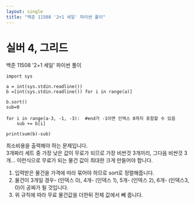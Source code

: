 ```yaml
---
layout: single
title: "백준 11508 '2+1 세일' 파이썬 풀이"
---
```


# 실버 4, 그리드

백준 11508 '2+1 세일' 파이썬 풀이<br>

```
import sys

a = int(sys.stdin.readline())
b =[int(sys.stdin.readline()) for i in range(a)]

b.sort()
sub=0

for i in range(a-3, -1, -3):  #end가 -1이면 인덱스 0까지 포함할 수 있음
    sub += b[i]
    
print(sum(b)-sub)
```
최소비용을 출력해야 하는 문제입니다.<br>
3개짜리 세트 중 가장 낮은 값이 무료가 되므로 가장 비싼것 3개끼리, 그다음 비싼것 3개... 이런식으로 무료가 되는 물건 값이 최대한 크게 만들어야 합니다.<br>
1. 입력받은 물건을 가격에 따라 묶어야 하므로 sort로 정렬해줍니다.
2. 물건이 3개일 경우- (인덱스 0), 4개- (인덱스 1), 5개- (인덱스 2), 6개- (인덱스3, 0)이 공짜가 될 것입니다.
3. 위 규칙에 따라 무료 물건값을 더한뒤 전체 값에서 빼 줍니다.

